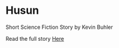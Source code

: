 # Husun
Short Science Fiction Story by Kevin Buhler

Read the full story [Here](https://docs.google.com/viewer?url=https://raw.githubusercontent.com/kevbuh/husun/blob/main/Husun_Kevin_Buhler_May_2022.pdf)
